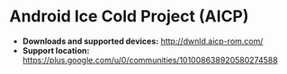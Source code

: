 # Android Ice Cold Project (AICP)

+ **Downloads and supported devices:** http://dwnld.aicp-rom.com/
+ **Support location:** https://plus.google.com/u/0/communities/101008638920580274588
